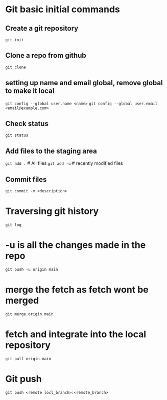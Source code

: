 # Git basic initial commands

## Create a git repository

`git init`

## Clone a repo from github

`git clone`

## setting up name and email global, remove global to make it local

`git config --global user.name <name>`
`git config --global user.email <email@example.com>`

## Check status

`git status`

## Add files to the staging area

`git add .`   # All files
`git add -u`	# recently modified files

## Commit files

`git commit -m <description>`

# Traversing git history

`git log`

# -u is all the changes made in the repo

`git push -u origin main`

# merge the fetch as fetch wont be merged

`git merge origin main`

# fetch and integrate into the local repository

`git pull origin main`


# Git push

`git push <remote locl_branch>:<remote_branch>`

